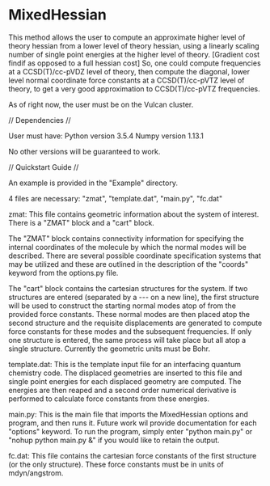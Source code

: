# MixedHessian
This method allows the user to compute an approximate higher level of theory hessian from a lower level of theory hessian, using a linearly scaling number of single point energies at the higher level of theory. [Gradient cost findif as opposed to a full hessian cost]
So, one could compute frequencies at a CCSD(T)/cc-pVDZ level of theory, then compute the diagonal, 
lower level normal coordinate force constants at a CCSD(T)/cc-pVTZ level of theory, to get a very good approximation to CCSD(T)/cc-pVTZ frequencies.

As of right now, the user must be on the Vulcan cluster.

// Dependencies //

User must have:
Python version 3.5.4
Numpy version 1.13.1

No other versions will be guaranteed to work.

// Quickstart Guide //

An example is provided in the "Example" directory.

4 files are necessary: "zmat", "template.dat", "main.py", "fc.dat"

zmat:
This file contains geometric information about the system of interest. There is a "ZMAT" block and a "cart" block.

The "ZMAT" block contains connectivity information for specifying the internal coordinates of the molecule by which the normal modes will be described.
There are several possible coordinate specification systems that may be utilized and these are outlined in the description of the "coords" keyword from the options.py file.

The "cart" block contains the cartesian structures for the system. If two structures are entered (separated by a --- on a new line), the first structure will be used to construct the starting normal modes atop of from the provided force constants. These normal modes are then placed atop the second structure and the requisite displacements are generated to compute force constants for these modes and the subsequent frequencies. If only one structure is entered, the same process will take place but all atop a single structure. Currently the geometric units must be Bohr.

template.dat:
This is the template input file for an interfacing quantum chemistry code. The displaced geometries are inserted to this file and single point energies for each displaced geometry are computed. The energies are then reaped and a second order numerical derivative is performed to calculate force constants from these energies.

main.py:
This is the main file that imports the MixedHessian options and program, and then runs it. Future work wil provide documentation for each "options" keyword.
To run the program, simply enter "python main.py" or "nohup python main.py &" if you would like to retain the output.

fc.dat:
This file contains the cartesian force constants of the first structure (or the only structure). These force constants must be in units of mdyn/angstrom.
